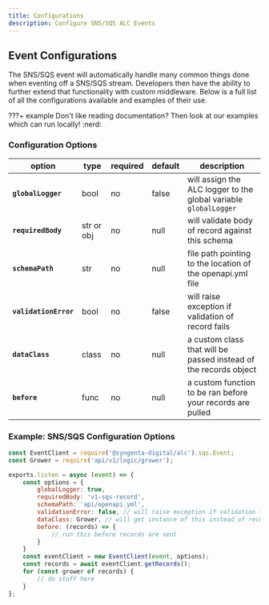```yaml
---
title: Configurations
description: Configure SNS/SQS ALC Events
---
```


## Event Configurations

The SNS/SQS event will automatically handle many common things done when eventing off a SNS/SQS stream. Developers then have the ability to further extend that functionality with custom middleware. Below is a full list of all the configurations available and examples of their use.

???+ example
    Don't like reading documentation? Then look at our examples which can run locally! :nerd:

### Configuration Options

| option                | type      | required | default                        | description                                                                 |
|-----------------------|-----------|----------|--------------------------------|-----------------------------------------------------------------------------|
| **`globalLogger`**    | bool      | no       | false                          | will assign the ALC logger to the global variable `globalLogger`            |
| **`requiredBody`**    | str or obj| no       | null                           | will validate body of record against this schema                            |
| **`schemaPath`**      | str       | no       | null                           | file path pointing to the location of the openapi.yml file                  |
| **`validationError`** | bool      | no       | false                          | will raise exception if validation of record fails                          |
| **`dataClass`**       | class     | no       | null                           | a custom class that will be passed instead of the records object            |
| **`before`**          | func      | no       | null                           | a custom function to be ran before your records are pulled                  |


### Example: SNS/SQS Configuration Options

```js
const EventClient = require('@syngenta-digital/alc').sqs.Event;
const Grower = require('api/v1/logic/grower');

exports.listen = async (event) => {
    const options = {
        globalLogger: true,
        requiredBody: 'v1-sqs-record',
        schemaPath: 'api/openapi.yml',
        validationError: false, // will raise exception if validation fails;  default false
        dataClass: Grower, // will get instance of this instead of record instance
        before: (records) => {
            // run this before records are sent
        }
    }
    const eventClient = new EventClient(event, options);
    const records = await eventClient.getRecords();
    for (const grower of records) {
        // do stuff here
    }
};
```
